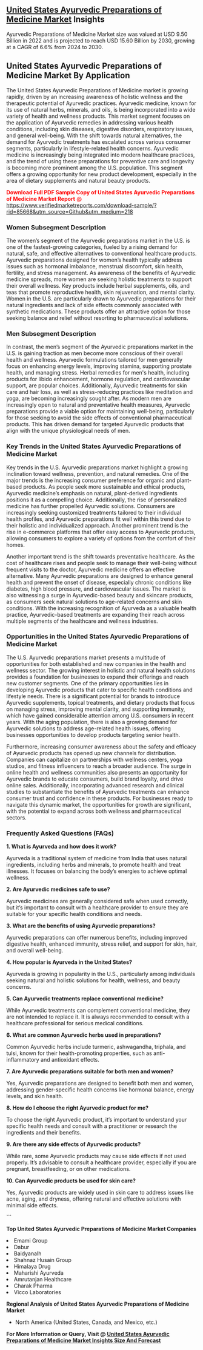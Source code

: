 <h2><a href="https://www.verifiedmarketreports.com/download-sample/?rid=85668&amp;utm_source=Github&amp;utm_medium=218" target="_blank">United States Ayurvedic Preparations of Medicine Market</a> Insights</h2><p>Ayurvedic Preparations of Medicine Market size was valued at USD 9.50 Billion in 2022 and is projected to reach USD 15.60 Billion by 2030, growing at a CAGR of 6.6% from 2024 to 2030.</p><p> <h2>United States Ayurvedic Preparations of Medicine Market By Application</h2> <p>The United States Ayurvedic Preparations of Medicine market is growing rapidly, driven by an increasing awareness of holistic wellness and the therapeutic potential of Ayurvedic practices. Ayurvedic medicine, known for its use of natural herbs, minerals, and oils, is being incorporated into a wide variety of health and wellness products. This market segment focuses on the application of Ayurvedic remedies in addressing various health conditions, including skin diseases, digestive disorders, respiratory issues, and general well-being. With the shift towards natural alternatives, the demand for Ayurvedic treatments has escalated across various consumer segments, particularly in lifestyle-related health concerns. Ayurvedic medicine is increasingly being integrated into modern healthcare practices, and the trend of using these preparations for preventive care and longevity is becoming more prominent among the U.S. population. This segment offers a growing opportunity for new product development, especially in the area of dietary supplements and natural beauty products.</p> <p><p><span class=""><span style="color: #ff0000;"><strong>Download Full PDF Sample Copy of United States Ayurvedic Preparations of Medicine Market Report</strong> @ </span><a href="https://www.verifiedmarketreports.com/download-sample/?rid=85668&amp;utm_source=Github&amp;utm_medium=218" target="_blank">https://www.verifiedmarketreports.com/download-sample/?rid=85668&amp;utm_source=Github&amp;utm_medium=218</a></span></p></p> <h3>Women Subsegment Description</h3> <p>The women’s segment of the Ayurvedic preparations market in the U.S. is one of the fastest-growing categories, fueled by a rising demand for natural, safe, and effective alternatives to conventional healthcare products. Ayurvedic preparations designed for women’s health typically address issues such as hormonal imbalance, menstrual discomfort, skin health, fertility, and stress management. As awareness of the benefits of Ayurvedic medicine spreads, more women are seeking holistic treatments to support their overall wellness. Key products include herbal supplements, oils, and teas that promote reproductive health, skin rejuvenation, and mental clarity. Women in the U.S. are particularly drawn to Ayurvedic preparations for their natural ingredients and lack of side effects commonly associated with synthetic medications. These products offer an attractive option for those seeking balance and relief without resorting to pharmaceutical solutions.</p> <h3>Men Subsegment Description</h3> <p>In contrast, the men’s segment of the Ayurvedic preparations market in the U.S. is gaining traction as men become more conscious of their overall health and wellness. Ayurvedic formulations tailored for men generally focus on enhancing energy levels, improving stamina, supporting prostate health, and managing stress. Herbal remedies for men's health, including products for libido enhancement, hormone regulation, and cardiovascular support, are popular choices. Additionally, Ayurvedic treatments for skin care and hair loss, as well as stress-reducing practices like meditation and yoga, are becoming increasingly sought after. As modern men are increasingly open to natural and preventative health measures, Ayurvedic preparations provide a viable option for maintaining well-being, particularly for those seeking to avoid the side effects of conventional pharmaceutical products. This has driven demand for targeted Ayurvedic products that align with the unique physiological needs of men.</p> <h3>Key Trends in the United States Ayurvedic Preparations of Medicine Market</h3> <p>Key trends in the U.S. Ayurvedic preparations market highlight a growing inclination toward wellness, prevention, and natural remedies. One of the major trends is the increasing consumer preference for organic and plant-based products. As people seek more sustainable and ethical products, Ayurvedic medicine’s emphasis on natural, plant-derived ingredients positions it as a compelling choice. Additionally, the rise of personalized medicine has further propelled Ayurvedic solutions. Consumers are increasingly seeking customized treatments tailored to their individual health profiles, and Ayurvedic preparations fit well within this trend due to their holistic and individualized approach. Another prominent trend is the rise in e-commerce platforms that offer easy access to Ayurvedic products, allowing consumers to explore a variety of options from the comfort of their homes.</p> <p>Another important trend is the shift towards preventative healthcare. As the cost of healthcare rises and people seek to manage their well-being without frequent visits to the doctor, Ayurvedic medicine offers an effective alternative. Many Ayurvedic preparations are designed to enhance general health and prevent the onset of disease, especially chronic conditions like diabetes, high blood pressure, and cardiovascular issues. The market is also witnessing a surge in Ayurvedic-based beauty and skincare products, as consumers seek natural solutions to age-related concerns and skin conditions. With the increasing recognition of Ayurveda as a valuable health practice, Ayurvedic-based treatments are expanding their reach across multiple segments of the healthcare and wellness industries.</p> <h3>Opportunities in the United States Ayurvedic Preparations of Medicine Market</h3> <p>The U.S. Ayurvedic preparations market presents a multitude of opportunities for both established and new companies in the health and wellness sector. The growing interest in holistic and natural health solutions provides a foundation for businesses to expand their offerings and reach new customer segments. One of the primary opportunities lies in developing Ayurvedic products that cater to specific health conditions and lifestyle needs. There is a significant potential for brands to introduce Ayurvedic supplements, topical treatments, and dietary products that focus on managing stress, improving mental clarity, and supporting immunity, which have gained considerable attention among U.S. consumers in recent years. With the aging population, there is also a growing demand for Ayurvedic solutions to address age-related health issues, offering businesses opportunities to develop products targeting senior health.</p> <p>Furthermore, increasing consumer awareness about the safety and efficacy of Ayurvedic products has opened up new channels for distribution. Companies can capitalize on partnerships with wellness centers, yoga studios, and fitness influencers to reach a broader audience. The surge in online health and wellness communities also presents an opportunity for Ayurvedic brands to educate consumers, build brand loyalty, and drive online sales. Additionally, incorporating advanced research and clinical studies to substantiate the benefits of Ayurvedic treatments can enhance consumer trust and confidence in these products. For businesses ready to navigate this dynamic market, the opportunities for growth are significant, with the potential to expand across both wellness and pharmaceutical sectors.</p> <h3>Frequently Asked Questions (FAQs)</h3> <p><strong>1. What is Ayurveda and how does it work?</strong></p> <p>Ayurveda is a traditional system of medicine from India that uses natural ingredients, including herbs and minerals, to promote health and treat illnesses. It focuses on balancing the body’s energies to achieve optimal wellness.</p> <p><strong>2. Are Ayurvedic medicines safe to use?</strong></p> <p>Ayurvedic medicines are generally considered safe when used correctly, but it’s important to consult with a healthcare provider to ensure they are suitable for your specific health conditions and needs.</p> <p><strong>3. What are the benefits of using Ayurvedic preparations?</strong></p> <p>Ayurvedic preparations can offer numerous benefits, including improved digestive health, enhanced immunity, stress relief, and support for skin, hair, and overall well-being.</p> <p><strong>4. How popular is Ayurveda in the United States?</strong></p> <p>Ayurveda is growing in popularity in the U.S., particularly among individuals seeking natural and holistic solutions for health, wellness, and beauty concerns.</p> <p><strong>5. Can Ayurvedic treatments replace conventional medicine?</strong></p> <p>While Ayurvedic treatments can complement conventional medicine, they are not intended to replace it. It is always recommended to consult with a healthcare professional for serious medical conditions.</p> <p><strong>6. What are common Ayurvedic herbs used in preparations?</strong></p> <p>Common Ayurvedic herbs include turmeric, ashwagandha, triphala, and tulsi, known for their health-promoting properties, such as anti-inflammatory and antioxidant effects.</p> <p><strong>7. Are Ayurvedic preparations suitable for both men and women?</strong></p> <p>Yes, Ayurvedic preparations are designed to benefit both men and women, addressing gender-specific health concerns like hormonal balance, energy levels, and skin health.</p> <p><strong>8. How do I choose the right Ayurvedic product for me?</strong></p> <p>To choose the right Ayurvedic product, it’s important to understand your specific health needs and consult with a practitioner or research the ingredients and their benefits.</p> <p><strong>9. Are there any side effects of Ayurvedic products?</strong></p> <p>While rare, some Ayurvedic products may cause side effects if not used properly. It’s advisable to consult a healthcare provider, especially if you are pregnant, breastfeeding, or on other medications.</p> <p><strong>10. Can Ayurvedic products be used for skin care?</strong></p> <p>Yes, Ayurvedic products are widely used in skin care to address issues like acne, aging, and dryness, offering natural and effective solutions with minimal side effects.</p> ```</p><p><strong>Top United States Ayurvedic Preparations of Medicine Market Companies</strong></p><div data-test-id=""><p><li>Emami Group</li><li> Dabur</li><li> Baidyanalh</li><li> Shahnaz Husain Group</li><li> Himalaya Drug</li><li> Maharishi Ayurveda</li><li> Amrutanjan Healthcare</li><li> Charak Pharma</li><li> Vicco Laboratories</li></p><div><strong>Regional Analysis of&nbsp;United States Ayurvedic Preparations of Medicine Market</strong></div><ul><li dir="ltr"><p dir="ltr">North America&nbsp;(United States, Canada, and Mexico, etc.)</p></li></ul><p><strong>For More Information or Query, Visit @&nbsp;</strong><strong><a href="https://www.verifiedmarketreports.com/product/global-ayurvedic-preparations-of-medicine-market-growth-2019-2024/?utm_source=Github&amp;utm_medium=218" target="_blank">United States Ayurvedic Preparations of Medicine Market Insights Size And Forecast</a></strong></p></div>
